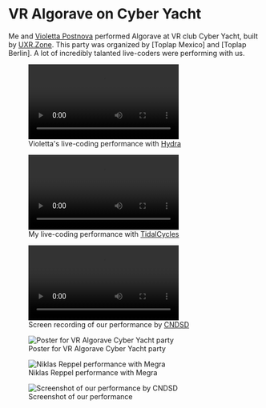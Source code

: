 # VR Algorave on Cyber Yacht 

Me and [Violetta Postnova](http://www.violettapostnova.com/) performed Algorave at VR club Cyber Yacht, built by [UXR.Zone](https://www.uxr.zone/).
This party was organized by [Toplap Mexico] and [Toplap Berlin]. A lot of incredibly talanted live-coders were performing with us.

<figure class="media">
  <video controls>
    <source src="https://os.ya.codes/ya.codes/2020-04-25-cyber-yacht/video/hydra.mp4" type="video/mp4">
    <p>This browser does not support the video element</p>
  </video>
  <figcaption>Violetta's live-coding performance with <a href="https://hydra-editor.glitch.me/" target="_blank" rel="noopener noreferrer">Hydra</a></figcaption>
</figure>

<figure class="media">
  <video controls>
    <source src="https://os.ya.codes/ya.codes/2020-04-25-cyber-yacht/video/tc.mp4" type="video/mp4">
    <p>This browser does not support the video element</p>
  </video>
  <figcaption>My live-coding performance with <a href="https://tidalcycles.org/" target="_blank" rel="noopener noreferrer">TidalCycles</a></figcaption>
</figure>

<figure class="media">
  <video controls>
    <source src="https://os.ya.codes/ya.codes/2020-04-25-cyber-yacht/video/cndsd.mp4" type="video/mp4">
    <p>This browser does not support the video element</p>
  </video>
  <figcaption>Screen recording of our performance by <a href="https://twitter.com/CNDSD_" target="_blank" rel="noopener noreferrer">CNDSD</a></figcaption>
</figure>

<figure class="media">
  <img
    src="https://os.ya.codes/ya.codes/2020-04-25-cyber-yacht/image/poster.jpg"
    title="Poster for VR Algorave Cyber Yacht party"
    alt="Poster for VR Algorave Cyber Yacht party"
    loading="lazy"
  />
  <figcaption>Poster for VR Algorave Cyber Yacht party<figcaption>
</figure>

<figure class="media">
  <img
    src="https://os.ya.codes/ya.codes/2020-04-25-cyber-yacht/image/01.jpg"
    title="Niklas Reppel performance with Megra"
    alt="Niklas Reppel performance with Megra"
    loading="lazy"
  />
  <figcaption>Niklas Reppel performance with Megra<figcaption>
</figure>
<figure class="media">
  <img
    src="https://os.ya.codes/ya.codes/2020-04-25-cyber-yacht/image/02.jpg"
    title="Screenshot of our performance by CNDSD"
    alt="Screenshot of our performance by CNDSD"
    loading="lazy"
  />
  <figcaption>Screenshot of our performance<figcaption>
</figure>
